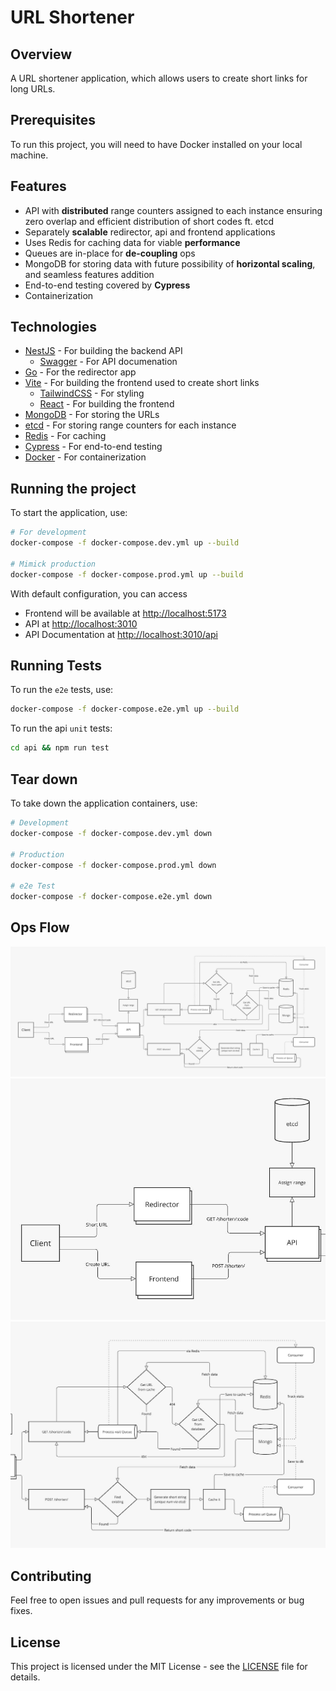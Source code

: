 # URL Shortener

## Overview

A URL shortener application, which allows users to create short links for long URLs.

## Prerequisites

To run this project, you will need to have Docker installed on your local machine.

## Features

- API with **distributed** range counters assigned to each instance ensuring zero overlap and efficient distribution of short codes ft. etcd
- Separately **scalable** redirector, api and frontend applications
- Uses Redis for caching data for viable **performance**
- Queues are in-place for **de-coupling** ops
- MongoDB for storing data with future possibility of **horizontal scaling**, and seamless features addition
- End-to-end testing covered by **Cypress**
- Containerization

## Technologies

- [NestJS](https://nestjs.com/) - For building the backend API
  - [Swagger](https://docs.nestjs.com/openapi/introduction) - For API documenation
- [Go](https://golang.org/) - For the redirector app
- [Vite](https://vitejs.dev/) - For building the frontend used to create short links
  - [TailwindCSS](https://tailwindcss.com/) - For styling
  - [React](https://react.dev/) - For building the frontend
- [MongoDB](https://www.mongodb.com/) - For storing the URLs
- [etcd](https://etcd.io/) - For storing range counters for each instance
- [Redis](https://redis.io/) - For caching
- [Cypress](https://www.cypress.io/) - For end-to-end testing
- [Docker](https://www.docker.com/) - For containerization

## Running the project

To start the application, use:

```bash
# For development
docker-compose -f docker-compose.dev.yml up --build

# Mimick production
docker-compose -f docker-compose.prod.yml up --build
```

With default configuration, you can access

- Frontend will be available at [http://localhost:5173](http://localhost:5173)
- API at [http://localhost:3010](http://localhost:3010)
- API Documentation at [http://localhost:3010/api](http://localhost:3010/api)

## Running Tests

To run the `e2e` tests, use:

```bash
docker-compose -f docker-compose.e2e.yml up --build
```

To run the api `unit` tests:

```bash
cd api && npm run test
```

## Tear down

To take down the application containers, use:

```bash
# Development
docker-compose -f docker-compose.dev.yml down

# Production
docker-compose -f docker-compose.prod.yml down

# e2e Test
docker-compose -f docker-compose.e2e.yml down
```

## Ops Flow

![Ops Flow 01](flow-01.jpg)
![Ops Flow 02](flow-02.jpg)
![Ops Flow 03](flow-03.jpg)

## Contributing

Feel free to open issues and pull requests for any improvements or bug fixes.

## License

This project is licensed under the MIT License - see the [LICENSE](LICENSE) file for details.
